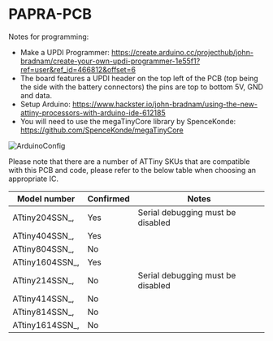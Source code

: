 # PAPRA-PCB

Notes for programming:
* Make a UPDI Programmer: https://create.arduino.cc/projecthub/john-bradnam/create-your-own-updi-programmer-1e55f1?ref=user&ref_id=466812&offset=6
* The board features a UPDI header on the top left of the PCB (top being the side with the battery connectors) the pins are top to bottom 5V, GND and data. 
* Setup Arduino: https://www.hackster.io/john-bradnam/using-the-new-attiny-processors-with-arduino-ide-612185
* You will need to use the megaTinyCore library by SpenceKonde: https://github.com/SpenceKonde/megaTinyCore

![ArduinoConfig](https://user-images.githubusercontent.com/31858409/110745376-0f813100-8233-11eb-9dcd-ba6e8b78217b.PNG)

Please note that there are a number of ATTiny SKUs that are compatible with this PCB and code, please refer to the below table when choosing an appropriate IC.

| Model number   | Confirmed   | Notes                             |
| -------------- | ----------- | --------------------------------- |
| ATtiny204SSN_, | Yes         |Serial debugging must be disabled	 |
| ATtiny404SSN_, | Yes         |    	                             |
| ATtiny804SSN_, | No          |                                   |
| ATtiny1604SSN_,| Yes         |    	                             |
| ATtiny214SSN_, | No          |Serial debugging must be disabled  |
| ATtiny414SSN_, | No          |    	                             |
| ATtiny814SSN_, | No          |                                   |
| ATtiny1614SSN_,| No          |    	                             |

